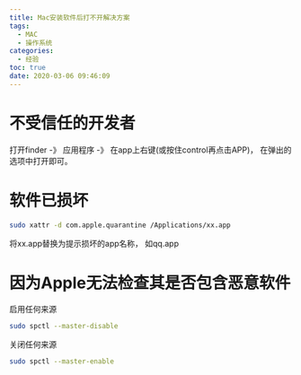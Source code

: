 ```yaml
---
title: Mac安装软件后打不开解决方案
tags:
  - MAC
  - 操作系统
categories:
  - 经验
toc: true
date: 2020-03-06 09:46:09
---
```


# 不受信任的开发者
打开finder -》 应用程序 -》 在app上右键(或按住control再点击APP)， 在弹出的选项中打开即可。

# 软件已损坏
```bash
sudo xattr -d com.apple.quarantine /Applications/xx.app
```
将xx.app替换为提示损坏的app名称， 如qq.app

# 因为Apple无法检查其是否包含恶意软件

启用任何来源
```bash
sudo spctl --master-disable
```

关闭任何来源
```bash
sudo spctl --master-enable
```